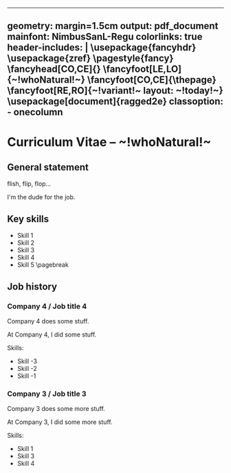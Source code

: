 <!-- Copyright (C) 2023  Kevin Sandom -->
---
geometry: margin=1.5cm
output: pdf_document
mainfont: NimbusSanL-Regu
colorlinks: true
header-includes: |
    \usepackage{fancyhdr}
    \usepackage{zref}
    \pagestyle{fancy}
    \fancyhead[CO,CE]{}
    \fancyfoot[LE,LO]{~!whoNatural!~}
    \fancyfoot[CO,CE]{\thepage}
    \fancyfoot[RE,RO]{~!variant!~ layout: ~!today!~}
    \usepackage[document]{ragged2e}
classoption:
    - onecolumn
---

# Curriculum Vitae – ~!whoNatural!~

## General statement

flish, flip, flop...

I'm the dude for the job.

## Key skills

* Skill 1
* Skill 2
* Skill 3
* Skill 4
* Skill 5
\pagebreak

## Job history

### Company 4 / Job title 4

Company 4 does some stuff.

At Company 4, I did some stuff.

Skills:

* Skill -3
* Skill -2
* Skill -1

### Company 3 / Job title 3

Company 3 does some more stuff.

At Company 3, I did some more stuff.

Skills:

* Skill 1
* Skill 3
* Skill 4
